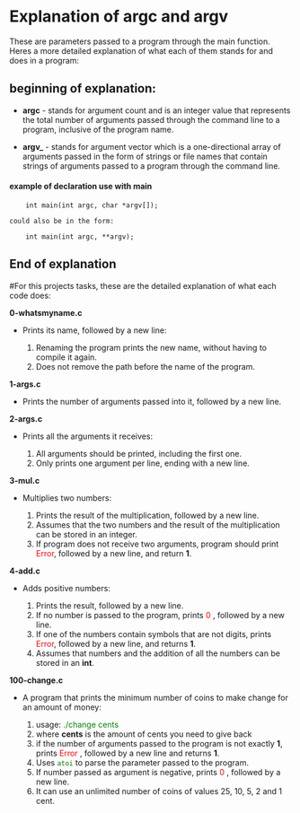 # Explanation of argc and argv


These are parameters passed to a program through the main function. Heres a more detailed explanation of what each of them stands for and does in a program: 




## beginning of explanation:

- **argc** - stands for argument count and is an integer value that represents the total number of arguments passed through the command line to a program, inclusive of the program name.

- **argv_** - stands for argument vector which is a one-directional array of arguments passed in the form of strings or file names that contain strings of arguments passed to a program through the command line.


#### example of declaration use with main
``` 
	int main(int argc, char *argv[]);

could also be in the form: 

	int main(int argc, **argv);
```

## End of explanation





#For this projects tasks, these are the detailed explanation of what each code does:

__0-whatsmyname.c__ 
- Prints its name, followed by a new line:

	1. Renaming the program prints the new name, without having to compile it again.
	2. Does not remove the path before the name of the program.


__1-args.c__ 
- Prints the number of arguments passed into it, followed by a new line.

__2-args.c__ 
- Prints all the arguments it receives:
	
	1. All arguments should be printed, including the first one.
	2. Only prints one argument per line, ending with a new line.


__3-mul.c__ 
- Multiplies two numbers: 

	1. Prints the result of the multiplication, followed by a new line.
	2. Assumes that the two numbers and the result of the multiplication can be stored in an integer.
	3. If program does not receive two arguments, program should print <span style="color: red;">Error</span>, followed by a new line, and return **1**.


__4-add.c__ 
- Adds positive numbers:

	1. Prints the result, followed by a new line.
	2. If no number is passed to the program, prints <span style="color: red;"> 0 </span>, followed by a new line.
	3. If one of the numbers contain symbols that are not digits, prints <span style="color: red">Error</span>, followed by a new line, and returns **1**.
	4. Assumes that numbers and the addition of all the numbers can be stored in an **int**.


**100-change.c** 
- A program that prints the minimum number of coins to make change for an amount of money: 

	1. usage: <span style ="color: green;">./change cents</span>
	2. where **cents** is the amount of cents you need to give back
	3. if the number of arguments passed to the program is not exactly **1**, prints <span style="color: red;"> Error </span>, followed by a new line and returns **1**.
	4. Uses <span style ="color: green;"> `atoi` </span> to parse the parameter passed to the program.
	5. If number passed as argument is negative, prints <span style="color: red;"> 0 </span>, followed by a new line.
	6. It can use an unlimited number of coins of values 25, 10, 5, 2 and 1 cent.		
